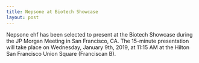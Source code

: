 ```yaml
---
title: Nepsone at Biotech Showcase
layout: post
---
```


Nepsone ehf has been selected to present at the Biotech Showcase during the JP Morgan Meeting in San Francisco, CA. The 15-minute presentation will take place on Wednesday, January 9th, 2019, at 11:15 AM at the Hilton San Francisco Union Square (Franciscan B).